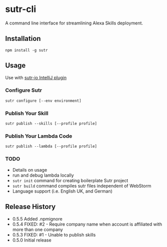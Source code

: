 # sutr-cli
A command line interface for streamlining Alexa Skills deployment.

## Installation
```
npm install -g sutr
```
## Usage
Use with [sutr-io IntelliJ plugin](https://github.com/SlalomConsulting/sutr-io)

### Configure Sutr
```
sutr configure [--env environment]
```

### Publish Your Skill
```
sutr publish --skills [--profile profile]
```

### Publish Your Lambda Code
```
sutr publish --lambda [--profile profile]
```

### TODO
* Details on usage
* run and debug lambda locally
* `sutr init` command for creating boilerplate Sutr project
* `sutr build` command compiles sutr files independent of WebStorm
* Language support (i.e. English UK, and German)

## Release History

* 0.5.5 Added .npmignore
* 0.5.4 FIXED: #2 - Require company name when account is affiliated with more than one company
* 0.5.3 FIXED: #1 - Unable to publish skills
* 0.5.0 Initial release
